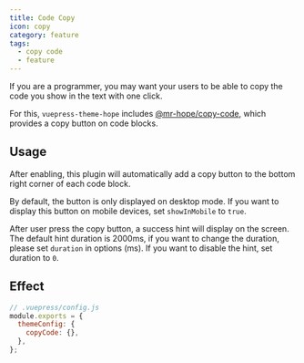 ```yaml
---
title: Code Copy
icon: copy
category: feature
tags:
  - copy code
  - feature
---
```


If you are a programmer, you may want your users to be able to copy the code you show in the text with one click.

For this, `vuepress-theme-hope` includes [@mr-hope/copy-code](https://vuepress-theme-hope.github.io/copy-code/), which provides a copy button on code blocks.

<!-- more -->

## Usage

After enabling, this plugin will automatically add a copy button to the bottom right corner of each code block.

By default, the button is only displayed on desktop mode. If you want to display this button on mobile devices, set `showInMobile` to `true`.

After user press the copy button, a success hint will display on the screen. The default hint duration is 2000ms, if you want to change the duration, please set `duration` in options (ms). If you want to disable the hint, set duration to `0`.

## Effect

```js
// .vuepress/config.js
module.exports = {
  themeConfig: {
    copyCode: {},
  },
};
```
